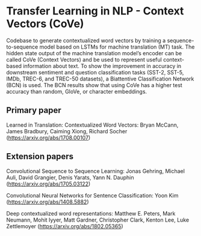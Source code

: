 # Transfer Learning in NLP - Context Vectors (CoVe)

Codebase to generate contextualized word vectors by training a sequence-to-sequence model based on LSTMs for machine translation (MT) task. The hidden state output of the machine translation model’s encoder can be called CoVe (Context Vectors) and be used to represent useful context-based information about text. To show the improvement in accuracy in downstream sentiment and question classification tasks (SST-2, SST-5, IMDb, TREC-6, and TREC-50 datasets), a Biattentive Classification Network (BCN) is used. The BCN results show that using CoVe has a higher test accuracy than random, GloVe, or character embeddings.

## Primary paper

Learned in Translation: Contextualized Word Vectors: Bryan McCann, James Bradbury, Caiming Xiong, Richard Socher (https://arxiv.org/abs/1708.00107)

## Extension papers

Convolutional Sequence to Sequence Learning: Jonas Gehring, Michael Auli, David Grangier, Denis Yarats, Yann N. Dauphin (https://arxiv.org/abs/1705.03122)

Convolutional Neural Networks for Sentence Classification: Yoon Kim (https://arxiv.org/abs/1408.5882)

Deep contextualized word representations: Matthew E. Peters, Mark Neumann, Mohit Iyyer, Matt Gardner, Christopher Clark, Kenton Lee, Luke Zettlemoyer (https://arxiv.org/abs/1802.05365)

